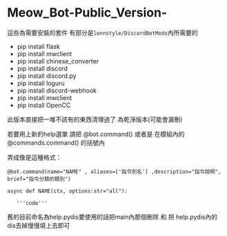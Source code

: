 # Meow_Bot-Public_Version-

這些為需要安裝的套件 有部分是`lonnstyle/DiscordBotMods`內所需要的

+ pip install flask
+ pip install mwclient
+ pip install chinese_converter
+ pip install discord
+ pip install discord.py
+ pip install loguru
+ pip install discord-webhook
+ pip install mwclient
+ pip install OpenCC

此版本直接把一堆不該有的東西清理過了 為乾淨版本(可能會漏刪)

若要用上新的help選單 請把 @bot.command() 或者是 在模組內的 @commands.command() 的括號內

弄成像是這種格式：

`@bot.command(name="NAME" , aliases=['指令別名'] ,description="指令說明", brief="指令分類的類別")`

`async def NAME(ctx, options:str="all"):`

`   '''code'''`

舊的目前命名為help.pydis要使用的話把main內那個刪除 和 把 help.pydis內的dis去掉慢慢填上去即可

